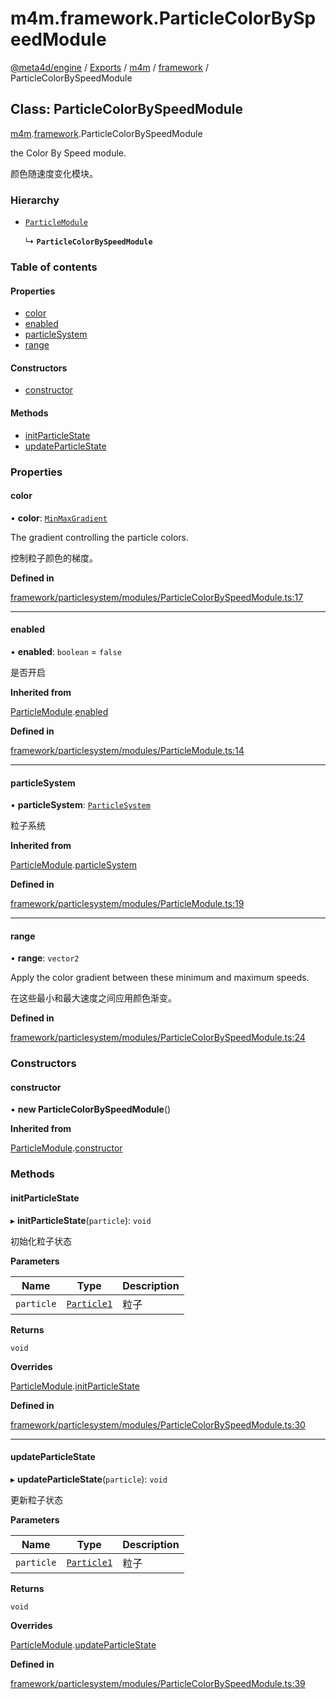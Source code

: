 # m4m.framework.ParticleColorBySpeedModule

[@meta4d/engine](../) / [Exports](../modules/) / [m4m](../modules/m4m.md) / [framework](../modules/m4m.framework.md) / ParticleColorBySpeedModule

## Class: ParticleColorBySpeedModule

[m4m](../modules/m4m.md).[framework](../modules/m4m.framework.md).ParticleColorBySpeedModule

the Color By Speed module.

颜色随速度变化模块。

### Hierarchy

*   [`ParticleModule`](m4m.framework.ParticleModule.md)

    ↳ **`ParticleColorBySpeedModule`**

### Table of contents

#### Properties

* [color](m4m.framework.ParticleColorBySpeedModule.md#color)
* [enabled](m4m.framework.ParticleColorBySpeedModule.md#enabled)
* [particleSystem](m4m.framework.ParticleColorBySpeedModule.md#particlesystem)
* [range](m4m.framework.ParticleColorBySpeedModule.md#range)

#### Constructors

* [constructor](m4m.framework.ParticleColorBySpeedModule.md#constructor)

#### Methods

* [initParticleState](m4m.framework.ParticleColorBySpeedModule.md#initparticlestate)
* [updateParticleState](m4m.framework.ParticleColorBySpeedModule.md#updateparticlestate)

### Properties

#### color

• **color**: [`MinMaxGradient`](m4m.framework.MinMaxGradient.md)

The gradient controlling the particle colors.

控制粒子颜色的梯度。

**Defined in**

[framework/particlesystem/modules/ParticleColorBySpeedModule.ts:17](https://github.com/meta4d-me/meta4d-engine/blob/cf6bfe6/src/framework/particlesystem/modules/ParticleColorBySpeedModule.ts#L17)

***

#### enabled

• **enabled**: `boolean` = `false`

是否开启

**Inherited from**

[ParticleModule](m4m.framework.ParticleModule.md).[enabled](m4m.framework.ParticleModule.md#enabled)

**Defined in**

[framework/particlesystem/modules/ParticleModule.ts:14](https://github.com/meta4d-me/meta4d-engine/blob/cf6bfe6/src/framework/particlesystem/modules/ParticleModule.ts#L14)

***

#### particleSystem

• **particleSystem**: [`ParticleSystem`](m4m.framework.ParticleSystem.md)

粒子系统

**Inherited from**

[ParticleModule](m4m.framework.ParticleModule.md).[particleSystem](m4m.framework.ParticleModule.md#particlesystem)

**Defined in**

[framework/particlesystem/modules/ParticleModule.ts:19](https://github.com/meta4d-me/meta4d-engine/blob/cf6bfe6/src/framework/particlesystem/modules/ParticleModule.ts#L19)

***

#### range

• **range**: `vector2`

Apply the color gradient between these minimum and maximum speeds.

在这些最小和最大速度之间应用颜色渐变。

**Defined in**

[framework/particlesystem/modules/ParticleColorBySpeedModule.ts:24](https://github.com/meta4d-me/meta4d-engine/blob/cf6bfe6/src/framework/particlesystem/modules/ParticleColorBySpeedModule.ts#L24)

### Constructors

#### constructor

• **new ParticleColorBySpeedModule**()

**Inherited from**

[ParticleModule](m4m.framework.ParticleModule.md).[constructor](m4m.framework.ParticleModule.md#constructor)

### Methods

#### initParticleState

▸ **initParticleState**(`particle`): `void`

初始化粒子状态

**Parameters**

| Name       | Type                                      | Description |
| ---------- | ----------------------------------------- | ----------- |
| `particle` | [`Particle1`](m4m.framework.Particle1.md) | 粒子          |

**Returns**

`void`

**Overrides**

[ParticleModule](m4m.framework.ParticleModule.md).[initParticleState](m4m.framework.ParticleModule.md#initparticlestate)

**Defined in**

[framework/particlesystem/modules/ParticleColorBySpeedModule.ts:30](https://github.com/meta4d-me/meta4d-engine/blob/cf6bfe6/src/framework/particlesystem/modules/ParticleColorBySpeedModule.ts#L30)

***

#### updateParticleState

▸ **updateParticleState**(`particle`): `void`

更新粒子状态

**Parameters**

| Name       | Type                                      | Description |
| ---------- | ----------------------------------------- | ----------- |
| `particle` | [`Particle1`](m4m.framework.Particle1.md) | 粒子          |

**Returns**

`void`

**Overrides**

[ParticleModule](m4m.framework.ParticleModule.md).[updateParticleState](m4m.framework.ParticleModule.md#updateparticlestate)

**Defined in**

[framework/particlesystem/modules/ParticleColorBySpeedModule.ts:39](https://github.com/meta4d-me/meta4d-engine/blob/cf6bfe6/src/framework/particlesystem/modules/ParticleColorBySpeedModule.ts#L39)
